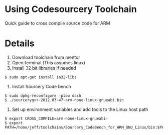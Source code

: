 # Using Codesourcery Toolchain #

Quick guide to cross compile source code for ARM


# Details #


  1. Download toolchain from mentor
  1. Open terminal (This assumes linux)
  1. Install 32 bit libraries if needed
```
$ sudo apt-get install ia32-libs
```
  1. Install Sourcery Code bench
```
$ sudo dpkg-reconfigure -plow dash
$ ./sourceryg++-2012.03-47-arm-none-linux-gnueabi.bin
```

  1. Set up environment variables and add tools to the Linux host path
```
$ export CROSS_COMPILE=arm-none-linux-gnueabi-
$ export PATH=/home/jeff/toolchains/Sourcery_CodeBench_for_ARM_GNU_Linux/bin:$PATH
```